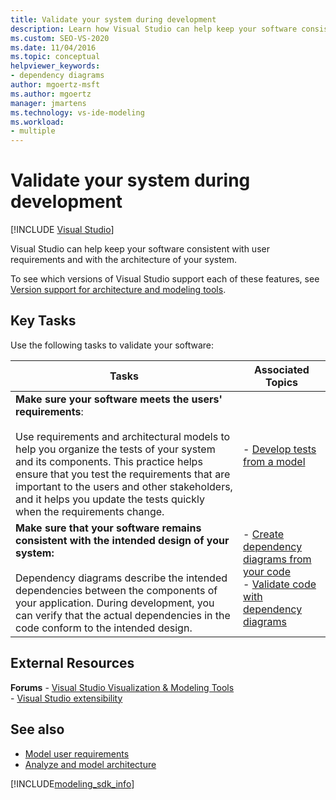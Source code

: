 ```yaml
---
title: Validate your system during development
description: Learn how Visual Studio can help keep your software consistent with user requirements and with the architecture of your system.
ms.custom: SEO-VS-2020
ms.date: 11/04/2016
ms.topic: conceptual
helpviewer_keywords:
- dependency diagrams
author: mgoertz-msft
ms.author: mgoertz
manager: jmartens
ms.technology: vs-ide-modeling
ms.workload:
- multiple
---
```

# Validate your system during development

 [!INCLUDE [Visual Studio](~/includes/applies-to-version/vs-not-mac.md)]

Visual Studio can help keep your software consistent with user requirements and with the architecture of your system.

To see which versions of Visual Studio support each of these features, see [Version support for architecture and modeling tools](../modeling/analyze-and-model-your-architecture.md#VersionSupport).

## Key Tasks

Use the following tasks to validate your software:

|**Tasks**|**Associated Topics**|
|-|-|
|**Make sure your software meets the users' requirements**:<br /><br />Use requirements and architectural models to help you organize the tests of your system and its components. This practice helps ensure that you test the requirements that are important to the users and other stakeholders, and it helps you update the tests quickly when the requirements change.|- [Develop tests from a model](../modeling/develop-tests-from-a-model.md)|
|**Make sure that your software remains consistent with the intended design of your system:**<br /><br />Dependency diagrams describe the intended dependencies between the components of your application. During development, you can verify that the actual dependencies in the code conform to the intended design.|- [Create dependency diagrams from your code](../modeling/create-layer-diagrams-from-your-code.md)<br />- [Validate code with dependency diagrams](../modeling/validate-code-with-layer-diagrams.md)|

## External Resources

**Forums** - [Visual Studio Visualization & Modeling Tools](https://social.msdn.microsoft.com/Forums/en-US/home?forum=vsarch)<br />- [Visual Studio extensibility](https://social.msdn.microsoft.com/Forums/vstudio/home?forum=vsx)

## See also

- [Model user requirements](../modeling/model-user-requirements.md)
- [Analyze and model architecture](../modeling/analyze-and-model-your-architecture.md)

[!INCLUDE[modeling_sdk_info](includes/modeling_sdk_info.md)]
